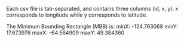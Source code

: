 Each csv file is tab-separated, and contains three columns (id, x, y). x corresponds to longitude while y corresponds to latitude.

The Minimum Bounding Rectangle (MBB) is:
minX: -124.763068
minY: 17.673976
maxX: -64.564909
maxY: 49.384360